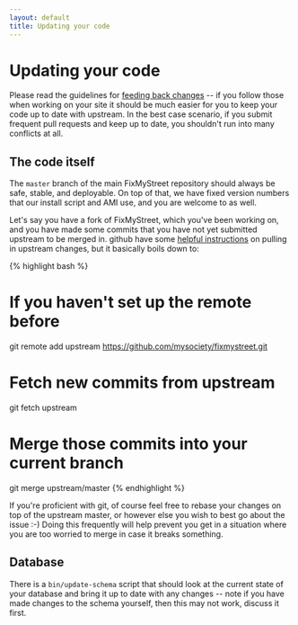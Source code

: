```yaml
---
layout: default
title: Updating your code
---
```


# Updating your code

Please read the guidelines for [feeding back changes](/feeding-back/) -- if
you follow those when working on your site it should be much easier for you to
keep your code up to date with upstream. In the best case scenario, if you
submit frequent pull requests and keep up to date, you shouldn't run into many
conflicts at all.

## The code itself

The `master` branch of the main FixMyStreet repository should always be safe,
stable, and deployable. On top of that, we have fixed version numbers that our
install script and AMI use, and you are welcome to as well.

Let's say you have a fork of FixMyStreet, which you've been working on, and you
have made some commits that you have not yet submitted upstream to be merged
in. github have some [helpful
instructions](https://help.github.com/articles/fork-a-repo) on pulling in
upstream changes, but it basically boils down to:

{% highlight bash %}
# If you haven't set up the remote before
git remote add upstream https://github.com/mysociety/fixmystreet.git
# Fetch new commits from upstream
git fetch upstream
# Merge those commits into your current branch
git merge upstream/master
{% endhighlight %}

If you're proficient with git, of course feel free to rebase your changes on
top of the upstream master, or however else you wish to best go about the
issue :-) Doing this frequently will help prevent you get in a situation where
you are too worried to merge in case it breaks something.

## Database

There is a `bin/update-schema` script that should look at the current state of
your database and bring it up to date with any changes -- note if you have made
changes to the schema yourself, then this may not work, discuss it first.

